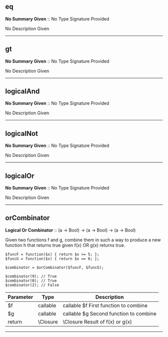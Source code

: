 
## eq

__No Summary Given__ :: No Type Signature Provided



No Description Given



---

## gt

__No Summary Given__ :: No Type Signature Provided



No Description Given



---

## logicalAnd

__No Summary Given__ :: No Type Signature Provided



No Description Given



---

## logicalNot

__No Summary Given__ :: No Type Signature Provided



No Description Given



---

## logicalOr

__No Summary Given__ :: No Type Signature Provided



No Description Given



---

## orCombinator

__Logical Or Combinator__ :: (a -> Bool) -> (a -> Bool) -> (a -> Bool)



Given two functions f and g, combine them in such a way to produce a new
function h that returns true given f(x) OR g(x) returns true.

```
$funcF = function($x) { return $x >= 5; };
$funcG = function($x) { return $x == 0; };

$combinator = $orCombinator($funcF, $funcG);

$combinator(9); // True
$combinator(0); // True
$combinator(2); // False
```

Parameter | Type | Description
-|-|-
$f | callable | callable $f First function to combine
$g | callable | callable $g Second function to combine
return | \Closure | \Closure    Result of f(x) or g(x)


---
